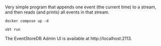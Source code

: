 Very simple program that appends one event (the current time) to a stream, and then reads (and prints) all events in that stream.

```
docker compose up -d

sbt run
```

The EventStoreDB Admin UI is available at http://localhost:2113.
